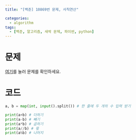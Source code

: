 ```yaml
---
title: "[백준] 10869번 문제, 사칙연산"

categories:
  - algorithm
tags:
  - [백준, 알고리즘, 새싹 문제, 파이썬, python]
---
```


# 문제
[여기](https://www.acmicpc.net/problem/10869)를 눌러 문제를 확인하세요.
# 코드
```python
a, b = map(int, input().split()) # 한 줄에 두 개의 수 입력 받기

print(a+b) # 더하기
print(a-b) # 빼기
print(a*b) # 곱하기
print(a//b) # 몫
print(a%b) # 나머지
```